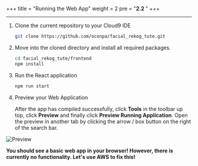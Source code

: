 
+++
title = "Running the Web App"
weight = 2
pre = "<b>2.2 </b>"
+++

___

1. Clone the current repository to your Cloud9 IDE
   
   ```bash
   git clone https://github.com/oconpa/facial_rekog_tute.git
   ```
   
2. Move into the cloned directory and install all required packages. 

   ```bash
   cd facial_rekog_tute/frontend
   npm install
   ```
   
3. Run the React application
   ```bash
   npm run start
   ```
   
4. Preview your Web Application
   
   After the app has compiled successfully, click **Tools** in the toolbar up top, click **Preview** and finally click **Preview Running Application**. 
   Open the preview in another tab by clicking the arrow / box button on the right of the search bar. 

![Preview](/img/preview.png)

**You should see a basic web app in your browser! However, there is currently no functionality. Let's use AWS to fix this!**
